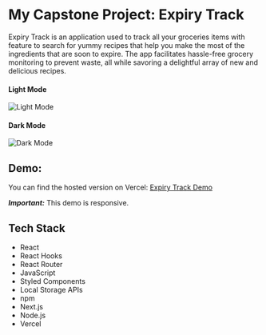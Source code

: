 # My Capstone Project: Expiry Track

Expiry Track is an application used to track all your groceries items with feature to search for yummy recipes that help you make the most of the ingredients that are soon to expire. The app facilitates hassle-free grocery monitoring to prevent waste, all while savoring a delightful array of new and delicious recipes.


#### Light Mode
![Light Mode](https://github.com/NirachaMarchett/capstone-expiration-tracking-app/assets/135506311/0a97d35e-299a-4393-9fac-cd52fe5b503b)

#### Dark Mode
![Dark Mode](https://github.com/NirachaMarchett/capstone-expiration-tracking-app/assets/135506311/d86ea5f4-a31b-400b-b510-32f18fd380dc)

## Demo:

You can find the hosted version on Vercel: [Expiry Track Demo](https://capstone-project-chi-rouge.vercel.app/)

***Important:*** This demo is responsive.

## Tech Stack

- React
- React Hooks
- React Router
- JavaScript
- Styled Components
- Local Storage APIs
- npm
- Next.js
- Node.js
- Vercel


